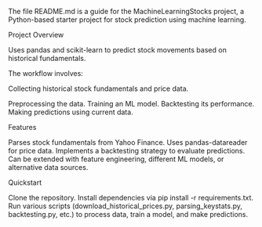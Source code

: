 The file README.md is a guide for the MachineLearningStocks project, a Python-based starter project for stock prediction using machine learning.

Project Overview

Uses pandas and scikit-learn to predict stock movements based on historical fundamentals.

The workflow involves:

Collecting historical stock fundamentals and price data.

Preprocessing the data.
Training an ML model.
Backtesting its performance.
Making predictions using current data.

Features

Parses stock fundamentals from Yahoo Finance.
Uses pandas-datareader for price data.
Implements a backtesting strategy to evaluate predictions.
Can be extended with feature engineering, different ML models, or alternative data sources.

Quickstart

Clone the repository.
Install dependencies via pip install -r requirements.txt.
Run various scripts (download_historical_prices.py, parsing_keystats.py, backtesting.py, etc.) to process data, train a model, and make predictions.
